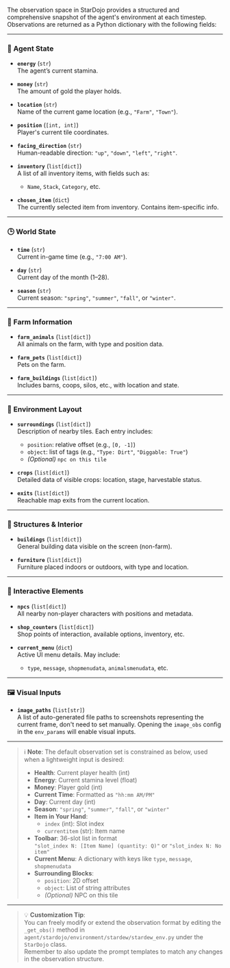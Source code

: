 
The observation space in StarDojo provides a structured and comprehensive snapshot of the agent's environment at each timestep. Observations are returned as a Python dictionary with the following fields:

---

### 🧍 Agent State

- **`energy`** (`str`)  
  The agent’s current stamina.

- **`money`** (`str`)  
  The amount of gold the player holds.

- **`location`** (`str`)  
  Name of the current game location (e.g., `"Farm"`, `"Town"`).

- **`position`** (`[int, int]`)  
  Player's current tile coordinates.

- **`facing_direction`** (`str`)  
  Human-readable direction: `"up"`, `"down"`, `"left"`, `"right"`.

- **`inventory`** (`list[dict]`)  
  A list of all inventory items, with fields such as:
  - `Name`, `Stack`, `Category`, etc.

- **`chosen_item`** (`dict`)  
  The currently selected item from inventory. Contains item-specific info.

---

### 🕒 World State

- **`time`** (`str`)  
  Current in-game time (e.g., `"7:00 AM"`).

- **`day`** (`str`)  
  Current day of the month (1–28).

- **`season`** (`str`)  
  Current season: `"spring"`, `"summer"`, `"fall"`, or `"winter"`.

---

### 🐄 Farm Information

- **`farm_animals`** (`list[dict]`)  
  All animals on the farm, with type and position data.

- **`farm_pets`** (`list[dict]`)  
  Pets on the farm.

- **`farm_buildings`** (`list[dict]`)  
  Includes barns, coops, silos, etc., with location and state.

---

### 🧱 Environment Layout

- **`surroundings`** (`list[dict]`)  
  Description of nearby tiles. Each entry includes:
  - `position`: relative offset (e.g., `[0, -1]`)
  - `object`: list of tags (e.g., `"Type: Dirt"`, `"Diggable: True"`)
  - *(Optional)* `npc on this tile`

- **`crops`** (`list[dict]`)  
  Detailed data of visible crops: location, stage, harvestable status.

- **`exits`** (`list[dict]`)  
  Reachable map exits from the current location.

---

### 🧱 Structures & Interior

- **`buildings`** (`list[dict]`)  
  General building data visible on the screen (non-farm).

- **`furniture`** (`list[dict]`)  
  Furniture placed indoors or outdoors, with type and location.

---

### 👥 Interactive Elements

- **`npcs`** (`list[dict]`)  
  All nearby non-player characters with positions and metadata.

- **`shop_counters`** (`list[dict]`)  
  Shop points of interaction, available options, inventory, etc.

- **`current_menu`** (`dict`)  
  Active UI menu details. May include:
  - `type`, `message`, `shopmenudata`, `animalsmenudata`, etc.

---

### 🖼️ Visual Inputs

- **`image_paths`** (`list[str]`)  
  A list of auto-generated file paths to screenshots representing the current frame, don't need to set manually. Opening the `image_obs` config in the `env_params` will enable visual inputs.

---

> ℹ️ **Note**: The default observation set is constrained as below, used when a lightweight input is desired:
>
> - **Health**: Current player health (int)  
> - **Energy**: Current stamina level (float)  
> - **Money**: Player gold (int)  
> - **Current Time**: Formatted as `"hh:mm AM/PM"`  
> - **Day**: Current day (int)  
> - **Season**: `"spring"`, `"summer"`, `"fall"`, or `"winter"`  
> - **Item in Your Hand**:
>     - `index` (int): Slot index  
>     - `currentitem` (str): Item name  
> - **Toolbar**: 36-slot list in format  
>     `"slot_index N: [Item Name] (quantity: Q)"` or `"slot_index N: No item"`  
> - **Current Menu**: A dictionary with keys like `type`, `message`, `shopmenudata`  
> - **Surrounding Blocks**:
>     - `position`: 2D offset  
>     - `object`: List of string attributes  
>     - *(Optional)* NPC on this tile

---

> 💡 **Customization Tip**:  
> You can freely modify or extend the observation format by editing the `_get_obs()` method in  
> `agent/stardojo/environment/stardew/stardew_env.py` under the `StarDojo` class.  
> Remember to also update the prompt templates to match any changes in the observation structure.
